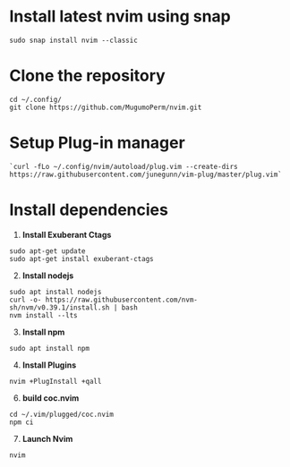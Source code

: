# Install latest nvim using snap
```shell
sudo snap install nvim --classic
```

# Clone the repository
	cd ~/.config/
	git clone https://github.com/MugumoPerm/nvim.git

# Setup Plug-in manager


	`curl -fLo ~/.config/nvim/autoload/plug.vim --create-dirs     https://raw.githubusercontent.com/junegunn/vim-plug/master/plug.vim`

# Install dependencies

1. **Install Exuberant Ctags**
```
sudo apt-get update
sudo apt-get install exuberant-ctags
``` 
2. **Install nodejs**
```
sudo apt install nodejs
curl -o- https://raw.githubusercontent.com/nvm-sh/nvm/v0.39.1/install.sh | bash
nvm install --lts
```
3. **Install npm**
```
sudo apt install npm
```
4. **Install Plugins**
```
nvim +PlugInstall +qall
```

6. **build coc.nvim**
```
cd ~/.vim/plugged/coc.nvim
npm ci
```
7. **Launch Nvim**
```
nvim
```
